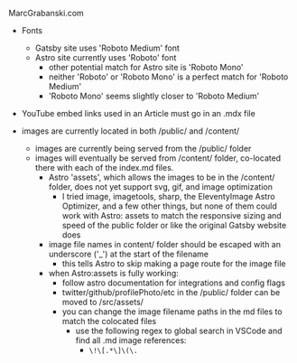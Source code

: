 MarcGrabanski.com

- Fonts
  - Gatsby site uses 'Roboto Medium' font
  - Astro site currently uses 'Roboto' font
    - other potential match for Astro site is 'Roboto Mono'
    - neither 'Roboto' or 'Roboto Mono' is a perfect match for 'Roboto Medium'
    - 'Roboto Mono' seems slightly closer to 'Roboto Medium'

- YouTube embed links used in an Article must go in an .mdx file

- images are currently located in both /public/ and /content/
  - images are currently being served from the /public/ folder
  - images will eventually be served from /content/ folder, co-located there with each of the index.md files.
    - Astro 'assets', which allows the images to be in the /content/ folder, does not yet support svg, gif, and image optimization
      - I tried image, imagetools, sharp, the EleventyImage Astro Optimizer, and a few other things, but none of them could work with Astro: assets to match the responsive sizing and speed of the public folder or like the original Gatsby website does
    - image file names in content/ folder should be escaped with an underscore ('_') at the start of the filename
      - this tells Astro to skip making a page route for the image file
    - when Astro:assets is fully working:
      - follow astro documentation for integrations and config flags
      - twitter/github/profilePhoto/etc in the /public/ folder can be moved to /src/assets/
      - you can change the image filename paths in the md files to match the colocated files
        - use the following regex to global search in VSCode and find all .md image references:
          - ``` \!\[.*\]\(\. ```